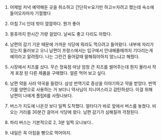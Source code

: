 1. 어제밤 저녁 예약해둔 곳을 취소하고 간단히ㅠ요기만 하고ㅠ자려고 했는데 숙소에 들어오자마자 기절했다

2. 아침 7시 인데 밖이 깜깜하다. 뭔가 좋아

3. 몽쥬까지 한시간 가량 걸었다. 날씨도 좋고 다리도 아팠다.

4. 남편의 감기 기운 때문에 가까운 식당에 뭐라도 먹으려고 들어왔다. 내부에 자리가 있는지 둘러보고 오니 남편이 프랑스에서는 입구에서 안내해줄때까지 기다리는게 예의라고 알려줬다. 나는 그런건 들어갈때 말해줘야하지 않느냐고 해줬다.

5. 시장에서 치즈를 샀다. 무슨 정육점 마냥 엄청 큰 치즈를 썰어주는데 뭔지 몰라서 작게 포장 된 다른 제품을 구매했다. 얼른 먹어 보고 싶다.

6. 남편 약을 사러 약국을 들렀다. 삼성 번역기로 증상을 이야기하고 약을 받았다. 번역기를 양면으로 사용하는 거 보더니 약사님이 지니어스라고 감탄하셨다. 이걸 위해 남편이 나에게 플립6를 사줬나보다.

7. 버스가 지도에 나온것 보다 일찍 도착했다. 얼타다가 바로 앞에서 버스를 놓쳤다. 비오는 거리를 30분간 걸어서 식당에 왔다. 남편 감기가 심해질까 걱정된다.

8. 파리 버스는 기본적으로 2, 3분 일찍 오나보다..

9. 내일은 꼭 아침을 빵으로 먹어야지.